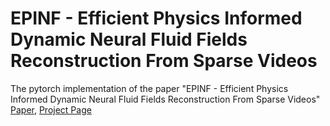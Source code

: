 # EPINF - Efficient Physics Informed Dynamic Neural Fluid Fields Reconstruction From Sparse Videos
The pytorch implementation of the paper "EPINF - Efficient Physics Informed Dynamic Neural Fluid Fields Reconstruction From Sparse Videos"
[Paper](https://i.xayah.me/publications/EPINF/static/pdfs/[0310v3]Efficient%20Physics%20Informed%20Dynamic%20Neural%20Fluid%20Fields%20Reconstruction%20From%20Sparse%20Videos.pdf), [Project Page]("i.xayah.me/publications/EPINF/")
